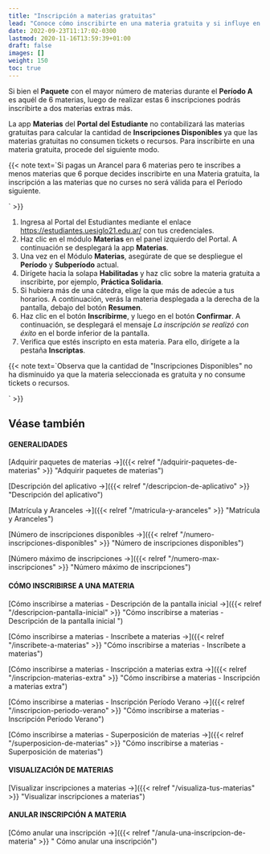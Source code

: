 ```yaml
---
title: "Inscripción a materias gratuitas"
lead: "Conoce cómo inscribirte en una materia gratuita y si influye en el número de inscripciones disponibles."
date: 2022-09-23T11:17:02-0300
lastmod: 2020-11-16T13:59:39+01:00
draft: false
images: []
weight: 150
toc: true
---
```

Si bien el **Paquete** con el mayor número de materias durante el **Período A** es aquél de 6 materias, luego de realizar estas 6 inscripciones podrás inscribirte a dos materias extras más.

La app **Materias** del **Portal del Estudiante** no contabilizará las materias gratuitas para calcular la cantidad de **Inscripciones Disponibles** ya que las materias gratuitas no consumen tickets o recursos. Para inscribirte en una materia gratuita, procede del siguiente modo.

{{< note text=`Si pagas un Arancel para 6 materias pero te inscribes a menos materias que 6 porque decides inscribirte en una Materia gratuita, la inscripción a las materias que no curses no será válida para el Período siguiente.

` >}}
</b>

1. Ingresa al Portal del Estudiantes mediante el enlace https://estudiantes.uesiglo21.edu.ar/ con tus credenciales.
2. Haz clic en el módulo **Materias** en el panel izquierdo del Portal. A continuación se desplegará la app **Materias**.
3. Una vez en el Módulo **Materias**, asegúrate de que se despliegue el **Período** y **Subperíodo** actual.
4. Dirígete hacia la solapa **Habilitadas** y haz clic sobre la materia gratuita a inscribirte, por ejemplo, **Práctica Solidaria**.
5. Si hubiera más de una cátedra, elige la que más de adecúe a tus horarios. A continuación, verás la materia desplegada a la derecha de la pantalla, debajo del botón **Resumen**.
6. Haz clic en el botón **Inscribirme**, y luego en el botón **Confirmar**. A continuación, se desplegará el mensaje _La inscripción se realizó con éxito_ en el borde inferior de la pantalla.
7. Verifica que estés inscripto en esta materia. Para ello, dirígete a la pestaña **Inscriptas**.

{{< note text=`Observa que la cantidad de "Inscripciones Disponibles" no ha disminuido ya que la materia seleccionada es gratuita y no consume tickets o recursos.

` >}}
</b>

## Véase también

#### GENERALIDADES

[Adquirir paquetes de materias →]({{< relref "/adquirir-paquetes-de-materias" >}} "Adquirir paquetes de materias")

[Descripción del aplicativo →]({{< relref "/descripcion-de-aplicativo" >}} "Descripción del aplicativo")

[Matrícula y Aranceles →]({{< relref "/matricula-y-aranceles" >}} "Matrícula y Aranceles")

[Número de inscripciones disponibles →]({{< relref "/numero-inscripciones-disponibles" >}} "Número de inscripciones disponibles")

[Número máximo de inscripciones →]({{< relref "/numero-max-inscripciones" >}} "Número máximo de inscripciones")

#### CÓMO INSCRIBIRSE A UNA MATERIA 

[Cómo inscribirse a materias - Descripción de la pantalla inicial →]({{< relref "/descripcion-pantalla-inicial" >}} "Cómo inscribirse a materias - Descripción de la pantalla inicial ")

[Cómo inscribirse a materias - Inscríbete a materias →]({{< relref "/inscribete-a-materias" >}} "Cómo inscribirse a materias - Inscríbete a materias")

[Cómo inscribirse a materias - Inscripción a materias extra →]({{< relref "/inscripcion-materias-extra" >}} "Cómo inscribirse a materias - Inscripción a materias extra")

[Cómo inscribirse a materias - Inscripción Período Verano →]({{< relref "/inscripcion-periodo-verano" >}} "Cómo inscribirse a materias - Inscripción Período Verano")

[Cómo inscribirse a materias - Superposición de materias →]({{< relref "/superposicion-de-materias" >}} "Cómo inscribirse a materias - Superposición de materias")

#### VISUALIZACIÓN DE MATERIAS

[Visualizar inscripciones a materias →]({{< relref "/visualiza-tus-materias" >}} "Visualizar inscripciones a materias")

#### ANULAR INSCRIPCIÓN A MATERIA

[Cómo anular una inscripción →]({{< relref "/anula-una-inscripcion-de-materia" >}} " Cómo anular una inscripción")
